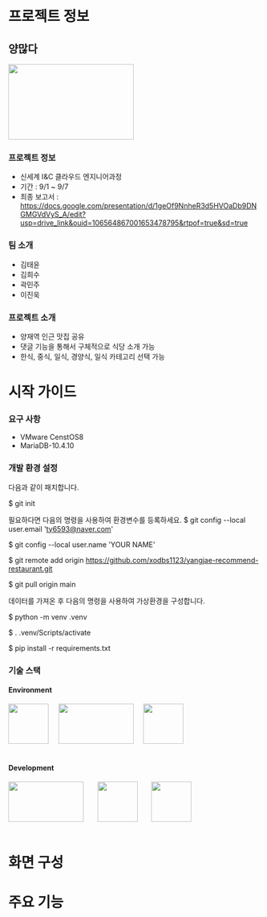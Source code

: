# 프로젝트 정보 #

## 양많다 ##
<img src="[[https://github.com/Inc-Team-Project/recommend-restaurant/assets/61976898/1c0064e4-183b-43ba-9c68-6458cd578699](https://github.com/Inc-Team-Project/recommend-restaurant/assets/61976898/9ed4fb08-01b2-4fdf-843d-1fa7fd115c6a).png](https://github.com/Inc-Team-Project/recommend-restaurant/assets/61976898/ac4ba70b-2f82-46da-955a-1f093dbaad2d)" height="150" width="250"/>

### 프로젝트 정보 ###
- 신세계 I&C 클라우드 엔지니어과정
- 기간 : 9/1 ~ 9/7
- 최종 보고서 : https://docs.google.com/presentation/d/1geOf9NnheR3d5HVOaDb9DNGMGVdVyS_A/edit?usp=drive_link&ouid=106564867001653478795&rtpof=true&sd=true
### 팀 소개 ###
- 김태윤
- 김희수
- 곽민주
- 이진욱

### 프로젝트 소개 ###
- 양재역 인근 맛집 공유
- 댓글 기능을 통해서 구체적으로 식당 소개 가능
- 한식, 중식, 일식, 경양식, 일식 카테고리 선택 가능

# 시작 가이드 #

### 요구 사항 ###
- VMware CenstOS8
- MariaDB-10.4.10
  
### 개발 환경 설정 ###
다음과 같이 패치합니다.

$ git init

필요하다면 다음의 명령을 사용하여 환경변수를 등록하세요. $ git config --local user.email 'ty6593@naver.com'

$ git config --local user.name 'YOUR NAME'

$ git remote add origin https://github.com/xodbs1123/yangjae-recommend-restaurant.git

$ git pull origin main

데이터를 가져온 후 다음의 명령을 사용하여 가상환경을 구성합니다.

$ python -m venv .venv

$ . .venv/Scripts/activate

$ pip install -r requirements.txt

### 기술 스택 ###
#### Environment

<img src="https://github.com/Inc-Team-Project/recommend-restaurant/assets/61976898/8b88210b-072f-4d4d-8cd7-f2b7335178ff.png" heigh="80" width="80"/> 
&nbsp; &nbsp;

<img src="https://github.com/Inc-Team-Project/recommend-restaurant/assets/61976898/e570758c-6f35-40de-8be9-c15dde31456c.png" height="80" width="150"/>
&nbsp; &nbsp;

<img src="https://github.com/Inc-Team-Project/recommend-restaurant/assets/61976898/65592f6b-02d5-4a56-8083-a1e3dc0b6973.png" height="80" width="80"/>
<br> <br>

#### Development

<img src="https://github.com/Inc-Team-Project/recommend-restaurant/assets/61976898/d5ad48cb-fcb0-4400-ad14-3312f6267c33.png" height="80" width="150"/>
&nbsp; &nbsp; &nbsp;

<img src="https://github.com/Inc-Team-Project/recommend-restaurant/assets/61976898/1a7e7880-a372-43bd-bff3-dece7608d527.png" height="80" width="80"/>
&nbsp; &nbsp; &nbsp;
 
<img src="https://github.com/Inc-Team-Project/recommend-restaurant/assets/61976898/808ffa17-f0bd-4810-8ca9-6c9f8ba1a3dd.png" height="80" width="80"/> 
<br> <br>

  # 화면 구성 #
  
  # 주요 기능 #

